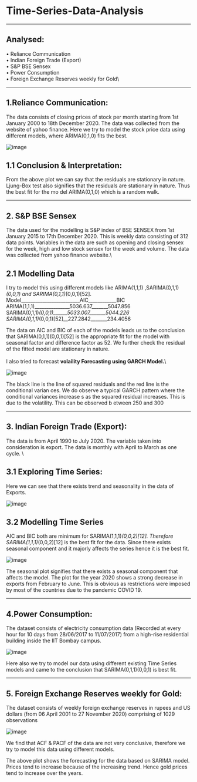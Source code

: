 # Time-Series-Data-Analysis
* * *
## Analysed:
•	Reliance Communication\
•	Indian Foreign Trade (Export)\
•	S&P BSE Sensex\
•	Power Consumption\
•	Foreign Exchange Reserves weekly for Gold\
* * *
## 1.Reliance Communication:

The data consists of closing prices of stock per month starting from 1st January 2000 to 18th December 2020. The data was collected from the website of yahoo finance.
Here we try to model the stock price data using different models, where ARIMA(0,1,0) fits the best.


![image](https://user-images.githubusercontent.com/78009164/107781211-a6121d80-6d6d-11eb-975c-a7661d6e7bd3.png)

## 1.1 Conclusion & Interpretation:
From the above plot we can say that the residuals are stationary in nature. Ljung-Box test also signifies that the residuals are stationary in nature. Thus the best fit for the mo del ARIMA(0,1,0) which is a random walk.  

* * *
       
## 2. S&P BSE Sensex
The data used for the modelling is S&P index of BSE SENSEX from 1st January 2015 to 17th December 2020. This is weekly data consisting of 312 data points. Variables in the data are such as opening and closing sensex for the week, high and low stock sensex for the week and volume. The data was collected from yahoo finance website.\

## 2.1 Modelling Data
I  try to model this using different models like ARIMA(1,1,1) ,SARIMA(0,1,1)*(0,0,1) and SARIMA(0,1,1)*(0,0,1)[52].\
Model_________________________AIC____________BIC\
ARIMA(1,1,1)_______________5036.637_______5047.856 \
SARIMA(0,1,1)*(0,0,1)______5033.007_______5044.226 \
SARIMA(0,1,1)*(0,0,1)[52]__227.2842_______234.4056 

The data on AIC and BIC of each of the models leads us to the conclusion that SARIMA(0,1,1)(0,0,1)[52] is the appropriate fit for the model with seasonal factor and difference factor as 52. We further check the residual of the fitted model are stationary in nature. \
\
I also tried to forecast **volaility Forecasting using GARCH Model.**\

![image](https://user-images.githubusercontent.com/78009164/107784944-030fd280-6d72-11eb-8584-b2e4e33a5474.png)

The black line is the line of squared residuals and the red line is the conditional varian ces. We do observe a typical GARCH pattern where the conditional variances increase s as the squared residual increases. This is due to the volatility. This can be observed b etween 250 and 300

* * *

## 3. Indian Foreign Trade (Export): 

 The data is from April 1990 to July 2020. The variable taken into consideration is export. The data is monthly with April to March as one cycle. \

## 3.1 Exploring Time Series:

Here we can see that there exists trend and seasonality in the data of Exports. 
 
![image](https://user-images.githubusercontent.com/78009164/107842331-6fc5b400-6de8-11eb-9cad-5c4ab6c4b237.png)

## 3.2 Modelling Time Series
AIC and BIC both are minimum for SARIMA(1,1,1)*(0,0,2)[12]. Therefore SARIMA(1,1,1)*(0,0,2)[12] is the best fit for the data. Since there exists seasonal component and it majorly affects the series hence it is the best fit. 


![image](https://user-images.githubusercontent.com/78009164/107842334-7bb17600-6de8-11eb-98a9-34b059111859.png)

The seasonal plot signifies that there exists a seasonal component that affects the model. The plot for the year 2020 shows a strong decrease in exports from February to June. This is obvious as restrictions were imposed by most of the countries due to the pandemic COVID 19. 

* * * 

## 4.Power Consumption: 

The dataset consists of electricity consumption data (Recorded at every hour for 10 days from 28/06/2017 to 11/07/2017) from a high-rise residential building inside the IIT Bombay campus.

![image](https://user-images.githubusercontent.com/78009164/107842496-b831a180-6de9-11eb-9194-faa555d1173e.png)

Here also we try to model our data using different existing Time Series models and came to the conclusion that SARIMA(0,1,1)(0,0,1) is best fit.

* * *

## 5. Foreign Exchange Reserves weekly for Gold: 

The dataset consists of weekly foreign exchange reserves in rupees and US dollars (from 06 April 2001 to 27 November 2020) comprising of 1029 observations

![image](https://user-images.githubusercontent.com/78009164/107842620-be744d80-6dea-11eb-8232-b7b95916fce3.png)

We find that ACF & PACF of the data are not very conclusive, therefore we try to model this data using different models.

The above plot shows the forecasting for the data based on SARIMA model. Prices tend to increase because of the increasing trend. Hence gold prices tend to increase over the years. 

